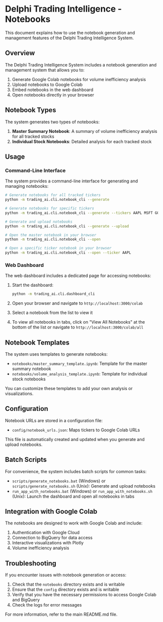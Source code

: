 # Delphi Trading Intelligence - Notebooks

This document explains how to use the notebook generation and management features of the Delphi Trading Intelligence System.

## Overview

The Delphi Trading Intelligence System includes a notebook generation and management system that allows you to:

1. Generate Google Colab notebooks for volume inefficiency analysis
2. Upload notebooks to Google Colab
3. Embed notebooks in the web dashboard
4. Open notebooks directly in your browser

## Notebook Types

The system generates two types of notebooks:

1. **Master Summary Notebook**: A summary of volume inefficiency analysis for all tracked stocks
2. **Individual Stock Notebooks**: Detailed analysis for each tracked stock

## Usage

### Command-Line Interface

The system provides a command-line interface for generating and managing notebooks:

```bash
# Generate notebooks for all tracked tickers
python -m trading_ai.cli.notebook_cli --generate

# Generate notebooks for specific tickers
python -m trading_ai.cli.notebook_cli --generate --tickers AAPL MSFT GOOGL

# Generate and upload notebooks
python -m trading_ai.cli.notebook_cli --generate --upload

# Open the master notebook in your browser
python -m trading_ai.cli.notebook_cli --open

# Open a specific ticker notebook in your browser
python -m trading_ai.cli.notebook_cli --open --ticker AAPL
```

### Web Dashboard

The web dashboard includes a dedicated page for accessing notebooks:

1. Start the dashboard:
   ```bash
   python -m trading_ai.cli.dashboard_cli
   ```

2. Open your browser and navigate to `http://localhost:3000/colab`

3. Select a notebook from the list to view it

4. To view all notebooks in tabs, click on "View All Notebooks" at the bottom of the list or navigate to `http://localhost:3000/colab/all`

## Notebook Templates

The system uses templates to generate notebooks:

- `notebooks/master_summary_template.ipynb`: Template for the master summary notebook
- `notebooks/volume_analysis_template.ipynb`: Template for individual stock notebooks

You can customize these templates to add your own analysis or visualizations.

## Configuration

Notebook URLs are stored in a configuration file:

- `config/notebook_urls.json`: Maps tickers to Google Colab URLs

This file is automatically created and updated when you generate and upload notebooks.

## Batch Scripts

For convenience, the system includes batch scripts for common tasks:

- `scripts/generate_notebooks.bat` (Windows) or `scripts/generate_notebooks.sh` (Unix): Generate and upload notebooks
- `run_app_with_notebooks.bat` (Windows) or `run_app_with_notebooks.sh` (Unix): Launch the dashboard and open all notebooks in tabs

## Integration with Google Colab

The notebooks are designed to work with Google Colab and include:

1. Authentication with Google Cloud
2. Connection to BigQuery for data access
3. Interactive visualizations with Plotly
4. Volume inefficiency analysis

## Troubleshooting

If you encounter issues with notebook generation or access:

1. Check that the `notebooks` directory exists and is writable
2. Ensure that the `config` directory exists and is writable
3. Verify that you have the necessary permissions to access Google Colab and BigQuery
4. Check the logs for error messages

For more information, refer to the main README.md file.
